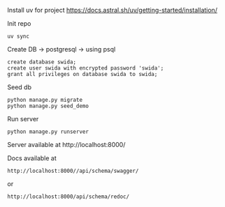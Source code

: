 Install uv for project https://docs.astral.sh/uv/getting-started/installation/

Init repo

```
uv sync
```

Create DB -> postgresql -> using psql

```
create database swida;
create user swida with encrypted password 'swida';
grant all privileges on database swida to swida;
```

Seed db

```
python manage.py migrate
python manage.py seed_demo
```

Run server

```
python manage.py runserver
```

Server available at http://localhost:8000/

Docs available at

```
http://localhost:8000//api/schema/swagger/
```

or

```
http://localhost:8000/api/schema/redoc/
```